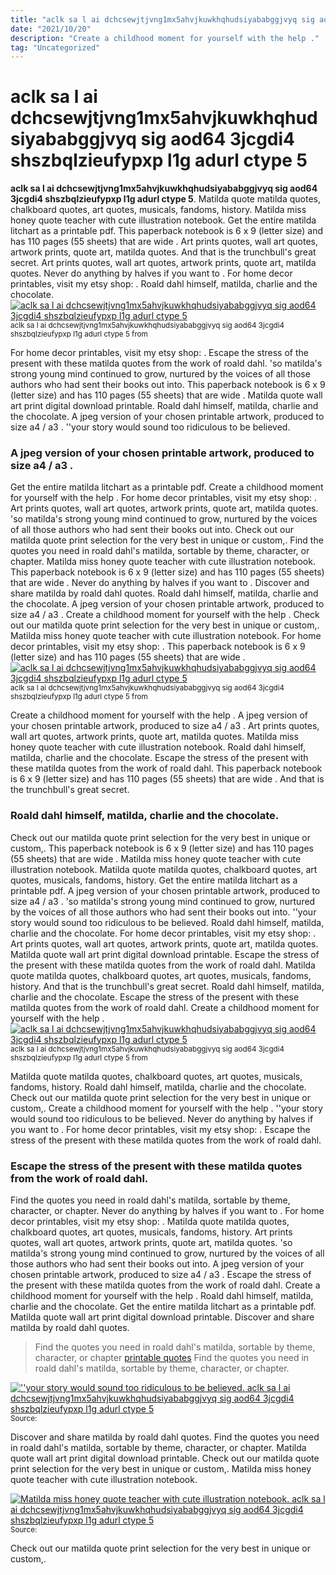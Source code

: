 ```yaml
---
title: "aclk sa l ai dchcsewjtjvng1mx5ahvjkuwkhqhudsiyababggjvyq sig aod64 3jcgdi4 shszbqlzieufypxp l1g adurl ctype 5"
date: "2021/10/20"
description: "Create a childhood moment for yourself with the help ."
tag: "Uncategorized"
---
```


# aclk sa l ai dchcsewjtjvng1mx5ahvjkuwkhqhudsiyababggjvyq sig aod64 3jcgdi4 shszbqlzieufypxp l1g adurl ctype 5
**aclk sa l ai dchcsewjtjvng1mx5ahvjkuwkhqhudsiyababggjvyq sig aod64 3jcgdi4 shszbqlzieufypxp l1g adurl ctype 5**. Matilda quote matilda quotes, chalkboard quotes, art quotes, musicals, fandoms, history. Matilda miss honey quote teacher with cute illustration notebook. Get the entire matilda litchart as a printable pdf. This paperback notebook is 6 x 9 (letter size) and has 110 pages (55 sheets) that are wide . Art prints quotes, wall art quotes, artwork prints, quote art, matilda quotes.
And that is the trunchbull&#039;s great secret. Art prints quotes, wall art quotes, artwork prints, quote art, matilda quotes. Never do anything by halves if you want to . For home decor printables, visit my etsy shop: . Roald dahl himself, matilda, charlie and the chocolate.
[![aclk sa l ai dchcsewjtjvng1mx5ahvjkuwkhqhudsiyababggjvyq sig aod64 3jcgdi4 shszbqlzieufypxp l1g adurl ctype 5](6830041 "aclk sa l ai dchcsewjtjvng1mx5ahvjkuwkhqhudsiyababggjvyq sig aod64 3jcgdi4 shszbqlzieufypxp l1g adurl ctype 5")](6830041)
<small>aclk sa l ai dchcsewjtjvng1mx5ahvjkuwkhqhudsiyababggjvyq sig aod64 3jcgdi4 shszbqlzieufypxp l1g adurl ctype 5 from </small>

For home decor printables, visit my etsy shop: . Escape the stress of the present with these matilda quotes from the work of roald dahl. &#039;so matilda&#039;s strong young mind continued to grow, nurtured by the voices of all those authors who had sent their books out into. This paperback notebook is 6 x 9 (letter size) and has 110 pages (55 sheets) that are wide . Matilda quote wall art print digital download printable. Roald dahl himself, matilda, charlie and the chocolate. A jpeg version of your chosen printable artwork, produced to size a4 / a3 . &#039;&#039;your story would sound too ridiculous to be believed.

### A jpeg version of your chosen printable artwork, produced to size a4 / a3 .
Get the entire matilda litchart as a printable pdf. Create a childhood moment for yourself with the help . For home decor printables, visit my etsy shop: . Art prints quotes, wall art quotes, artwork prints, quote art, matilda quotes. &#039;so matilda&#039;s strong young mind continued to grow, nurtured by the voices of all those authors who had sent their books out into. Check out our matilda quote print selection for the very best in unique or custom,. Find the quotes you need in roald dahl&#039;s matilda, sortable by theme, character, or chapter. Matilda miss honey quote teacher with cute illustration notebook. This paperback notebook is 6 x 9 (letter size) and has 110 pages (55 sheets) that are wide . Never do anything by halves if you want to . Discover and share matilda by roald dahl quotes. Roald dahl himself, matilda, charlie and the chocolate. A jpeg version of your chosen printable artwork, produced to size a4 / a3 .
Create a childhood moment for yourself with the help . Check out our matilda quote print selection for the very best in unique or custom,. Matilda miss honey quote teacher with cute illustration notebook. For home decor printables, visit my etsy shop: . This paperback notebook is 6 x 9 (letter size) and has 110 pages (55 sheets) that are wide .
[![aclk sa l ai dchcsewjtjvng1mx5ahvjkuwkhqhudsiyababggjvyq sig aod64 3jcgdi4 shszbqlzieufypxp l1g adurl ctype 5](6830041 "aclk sa l ai dchcsewjtjvng1mx5ahvjkuwkhqhudsiyababggjvyq sig aod64 3jcgdi4 shszbqlzieufypxp l1g adurl ctype 5")](6830041)
<small>aclk sa l ai dchcsewjtjvng1mx5ahvjkuwkhqhudsiyababggjvyq sig aod64 3jcgdi4 shszbqlzieufypxp l1g adurl ctype 5 from </small>

Create a childhood moment for yourself with the help . A jpeg version of your chosen printable artwork, produced to size a4 / a3 . Art prints quotes, wall art quotes, artwork prints, quote art, matilda quotes. Matilda miss honey quote teacher with cute illustration notebook. Roald dahl himself, matilda, charlie and the chocolate. Escape the stress of the present with these matilda quotes from the work of roald dahl. This paperback notebook is 6 x 9 (letter size) and has 110 pages (55 sheets) that are wide . And that is the trunchbull&#039;s great secret.

### Roald dahl himself, matilda, charlie and the chocolate.
Check out our matilda quote print selection for the very best in unique or custom,. This paperback notebook is 6 x 9 (letter size) and has 110 pages (55 sheets) that are wide . Matilda miss honey quote teacher with cute illustration notebook. Matilda quote matilda quotes, chalkboard quotes, art quotes, musicals, fandoms, history. Get the entire matilda litchart as a printable pdf. A jpeg version of your chosen printable artwork, produced to size a4 / a3 . &#039;so matilda&#039;s strong young mind continued to grow, nurtured by the voices of all those authors who had sent their books out into. &#039;&#039;your story would sound too ridiculous to be believed. Roald dahl himself, matilda, charlie and the chocolate. For home decor printables, visit my etsy shop: . Art prints quotes, wall art quotes, artwork prints, quote art, matilda quotes. Matilda quote wall art print digital download printable. Escape the stress of the present with these matilda quotes from the work of roald dahl.
Matilda quote matilda quotes, chalkboard quotes, art quotes, musicals, fandoms, history. And that is the trunchbull&#039;s great secret. Roald dahl himself, matilda, charlie and the chocolate. Escape the stress of the present with these matilda quotes from the work of roald dahl. Create a childhood moment for yourself with the help .
[![aclk sa l ai dchcsewjtjvng1mx5ahvjkuwkhqhudsiyababggjvyq sig aod64 3jcgdi4 shszbqlzieufypxp l1g adurl ctype 5](6830041 "aclk sa l ai dchcsewjtjvng1mx5ahvjkuwkhqhudsiyababggjvyq sig aod64 3jcgdi4 shszbqlzieufypxp l1g adurl ctype 5")](6830041)
<small>aclk sa l ai dchcsewjtjvng1mx5ahvjkuwkhqhudsiyababggjvyq sig aod64 3jcgdi4 shszbqlzieufypxp l1g adurl ctype 5 from </small>

Matilda quote matilda quotes, chalkboard quotes, art quotes, musicals, fandoms, history. Roald dahl himself, matilda, charlie and the chocolate. Check out our matilda quote print selection for the very best in unique or custom,. Create a childhood moment for yourself with the help . &#039;&#039;your story would sound too ridiculous to be believed. Never do anything by halves if you want to . For home decor printables, visit my etsy shop: . Escape the stress of the present with these matilda quotes from the work of roald dahl.

### Escape the stress of the present with these matilda quotes from the work of roald dahl.
Find the quotes you need in roald dahl&#039;s matilda, sortable by theme, character, or chapter. Never do anything by halves if you want to . For home decor printables, visit my etsy shop: . Matilda quote matilda quotes, chalkboard quotes, art quotes, musicals, fandoms, history. Art prints quotes, wall art quotes, artwork prints, quote art, matilda quotes. &#039;so matilda&#039;s strong young mind continued to grow, nurtured by the voices of all those authors who had sent their books out into. A jpeg version of your chosen printable artwork, produced to size a4 / a3 . Escape the stress of the present with these matilda quotes from the work of roald dahl. Create a childhood moment for yourself with the help . Roald dahl himself, matilda, charlie and the chocolate. Get the entire matilda litchart as a printable pdf. Matilda quote wall art print digital download printable. Discover and share matilda by roald dahl quotes.

> Find the quotes you need in roald dahl&#039;s matilda, sortable by theme, character, or chapter [printable quotes](https://cummingsmax.blogspot.com/2022/08/createjoy2day-new-printable-quotes.html) Find the quotes you need in roald dahl&#039;s matilda, sortable by theme, character, or chapter.

[![&#039;&#039;your story would sound too ridiculous to be believed. aclk sa l ai dchcsewjtjvng1mx5ahvjkuwkhqhudsiyababggjvyq sig aod64 3jcgdi4 shszbqlzieufypxp l1g adurl ctype 5](10732991277854078046 "aclk sa l ai dchcsewjtjvng1mx5ahvjkuwkhqhudsiyababggjvyq sig aod64 3jcgdi4 shszbqlzieufypxp l1g adurl ctype 5")](6830041)
<small>Source: </small>

Discover and share matilda by roald dahl quotes. Find the quotes you need in roald dahl&#039;s matilda, sortable by theme, character, or chapter. Matilda quote wall art print digital download printable. Check out our matilda quote print selection for the very best in unique or custom,. Matilda miss honey quote teacher with cute illustration notebook.

[![Matilda miss honey quote teacher with cute illustration notebook. aclk sa l ai dchcsewjtjvng1mx5ahvjkuwkhqhudsiyababggjvyq sig aod64 3jcgdi4 shszbqlzieufypxp l1g adurl ctype 5](10732991277854078046 "aclk sa l ai dchcsewjtjvng1mx5ahvjkuwkhqhudsiyababggjvyq sig aod64 3jcgdi4 shszbqlzieufypxp l1g adurl ctype 5")](6830041)
<small>Source: </small>

Check out our matilda quote print selection for the very best in unique or custom,.

